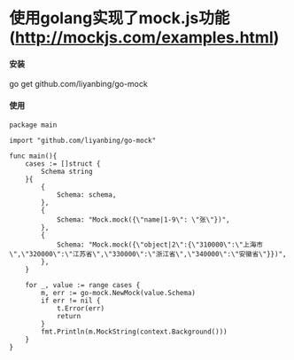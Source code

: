 # 使用golang实现了mock.js功能(http://mockjs.com/examples.html)

#### 安装

go get github.com/liyanbing/go-mock

#### 使用
```cgo
package main

import "github.com/liyanbing/go-mock"

func main(){
   	cases := []struct {
   		Schema string
   	}{
   		{
   			Schema: schema,
   		},
   		{
   			Schema: "Mock.mock({\"name|1-9\": \"张\"})",
   		},
   		{
   			Schema: "Mock.mock({\"object|2\":{\"310000\":\"上海市\",\"320000\":\"江苏省\",\"330000\":\"浙江省\",\"340000\":\"安徽省\"}})",
   		},
   	}
   
   	for _, value := range cases {
   		m, err := go-mock.NewMock(value.Schema)
   		if err != nil {
   			t.Error(err)
   			return
   		}
   		fmt.Println(m.MockString(context.Background()))
   	}
}
```